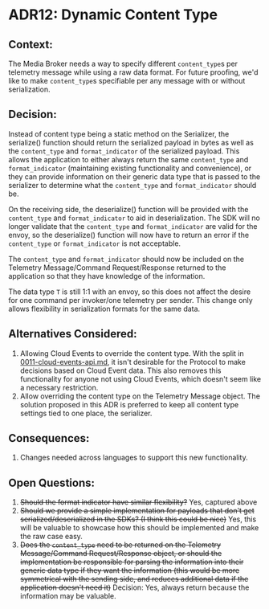 # ADR12: Dynamic Content Type

## Context: 

The Media Broker needs a way to specify different `content_type`s per telemetry message while using a raw data format. For future proofing, we'd like to make `content_type`s specifiable per any message with or without serialization.

## Decision: 

Instead of content type being a static method on the Serializer, the serialize() function should return the serialized payload in bytes as well as the `content_type` and `format_indicator` of the serialized payload. This allows the application to either always return the same `content_type` and `format_indicator` (maintaining existing functionality and convenience), or they can provide information on their generic data type that is passed to the serializer to determine what the `content_type` and `format_indicator` should be.

On the receiving side, the deserialize() function will be provided with the `content_type` and `format_indicator` to aid in deserialization. The SDK will no longer validate that the `content_type` and `format_indicator` are valid for the envoy, so the deserialize() function will now have to return an error if the `content_type` or `format_indicator` is not acceptable.

The `content_type` and `format_indicator` should now be included on the Telemetry Message/Command Request/Response returned to the application so that they have knowledge of the information.

The data type `T` is still 1:1 with an envoy, so this does not affect the desire for one command per invoker/one telemetry per sender. This change only allows flexibility in serialization formats for the same data.

## Alternatives Considered:

1. Allowing Cloud Events to override the content type. With the split in [0011-cloud-events-api.md](./0011-cloud-events-api.md), it isn't desirable for the Protocol to make decisions based on Cloud Event data. This also removes this functionality for anyone not using Cloud Events, which doesn't seem like a necessary restriction.
1. Allow overriding the content type on the Telemetry Message object. The solution proposed in this ADR is preferred to keep all content type settings tied to one place, the serializer.

## Consequences:

1. Changes needed across languages to support this new functionality.

## Open Questions:

1. ~~Should the format indicator have similar flexibility?~~ Yes, captured above
1. ~~Should we provide a simple implementation for payloads that don't get serialized/deserialized in the SDKs? (I think this could be nice)~~ Yes, this will be valuable to showcase how this should be implemented and make the raw case easy.
1. ~~Does the `content_type` need to be returned on the Telemetry Message/Command Request/Response object, or should the implementation be responsible for parsing the information into their generic data type if they want the information (this would be more symmetrical with the sending side, and reduces additional data if the application doesn't need it)~~ Decision: Yes, always return because the information may be valuable.

